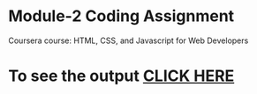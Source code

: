 
# Module-2 Coding Assignment

Coursera course: HTML, CSS, and Javascript for Web Developers

# To see the output [CLICK HERE](file:///C:/Users/hp/AppData/Local/Temp/Rar$EX90.296/module2-main/index.html)
